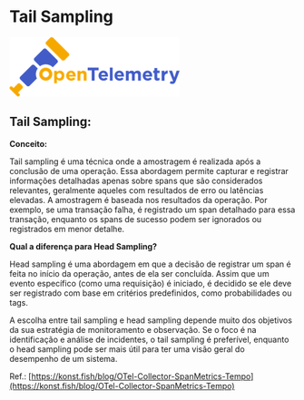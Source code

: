 # Tail Sampling

![alt tag](../imagens/otel-logo.png)

## Tail Sampling:

**Conceito:**

Tail sampling é uma técnica onde a amostragem é realizada após a conclusão de uma operação. Essa abordagem permite capturar e registrar informações detalhadas apenas sobre spans que são considerados relevantes, geralmente aqueles com resultados de erro ou latências elevadas.
A amostragem é baseada nos resultados da operação. Por exemplo, se uma transação falha, é registrado um span detalhado para essa transação, enquanto os spans de sucesso podem ser ignorados ou registrados em menor detalhe.

**Qual a diferença para Head Sampling?**

Head sampling é uma abordagem em que a decisão de registrar um span é feita no início da operação, antes de ela ser concluída. Assim que um evento específico (como uma requisição) é iniciado, é decidido se ele deve ser registrado com base em critérios predefinidos, como probabilidades ou tags.

A escolha entre tail sampling e head sampling depende muito dos objetivos da sua estratégia de monitoramento e observação. Se o foco é na identificação e análise de incidentes, o tail sampling é preferível, enquanto o head sampling pode ser mais útil para ter uma visão geral do desempenho de um sistema.

Ref.: [https://konst.fish/blog/OTel-Collector-SpanMetrics-Tempo](https://konst.fish/blog/OTel-Collector-SpanMetrics-Tempo)